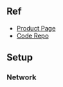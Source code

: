## Ref

* [Product Page](https://www.clockworkpi.com/uconsole)
* [Code Repo](https://github.com/clockworkpi/uConsole)

## Setup

### Network
